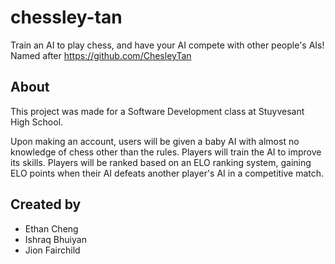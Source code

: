 # chessley-tan

Train an AI to play chess, and have your AI compete with other people's AIs! Named after https://github.com/ChesleyTan

## About

This project was made for a Software Development class at Stuyvesant High
School.

Upon making an account, users will be given a baby AI with almost no knowledge
of chess other than the rules. Players will train the AI to improve its skills.
Players will be ranked based on an ELO ranking system, gaining ELO points when
their AI defeats another player's AI in a competitive match.

## Created by
 - Ethan Cheng
 - Ishraq Bhuiyan
 - Jion Fairchild

